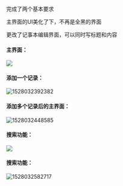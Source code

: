 完成了两个基本要求 

主界面的UI美化了下，不再是全黑的界面

更改了记事本编辑界面，可以同时写标题和内容



#### 主界面：

![](https://i.loli.net/2018/06/03/5b13ebb0eeb00.jpg)



#### 添加一个记录：

![1528032392382](C:\Users\50238\AppData\Local\Temp\1528032392382.png)

#### 添加多个记录后的主界面：

![1528032448585](C:\Users\50238\AppData\Local\Temp\1528032448585.png)

#### 搜索功能：

![](https://i.loli.net/2018/06/03/5b13ed44679e2.jpg)

#### 搜索功能：

![1528032582717](C:\Users\50238\AppData\Local\Temp\1528032582717.png)